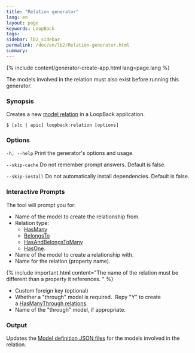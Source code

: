 ```yaml
---
title: "Relation generator"
lang: en
layout: page
keywords: LoopBack
tags:
sidebar: lb2_sidebar
permalink: /doc/en/lb2/Relation-generator.html
summary:
---
```


{% include content/generator-create-app.html lang=page.lang %}

The models involved in the relation must also exist before running this generator.

### Synopsis

Creates a new [model relation](Creating-model-relations.html) in a LoopBack application.

```shell
$ [slc | apic] loopback:relation [options]
```

### Options

`-h, --help`
Print the generator's options and usage.

`--skip-cache`
Do not remember prompt answers. Default is false.

`--skip-install`
Do not automatically install dependencies. Default is false.

### Interactive Prompts

The tool will prompt you for:

* Name of the model to create the relationship from.
* Relation type:
  * [HasMany](HasMany-relations.html)
  * [BelongsTo](BelongsTo-relations.html)
  * [HasAndBelongsToMany](HasAndBelongsToMany-relations.html)
  * [HasOne](HasOne-relations.html).
* Name of the model to create a relationship with.
* Name for the relation (property name).

{% include important.html content="The name of the relation must be different than a property it references.
" %}

* Custom foreign key (optional)
* Whether a "through" model is required.  Repy "Y" to create a [HasManyThrough relations](HasManyThrough-relations.html). 
* Name of the "through" model, if appropriate.

### Output

Updates the [Model definition JSON files](Model-definition-JSON-file.html) for the models involved in the relation.
